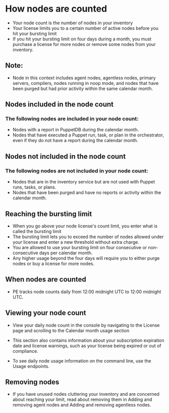 # How nodes are counted
- Your node count is the number of nodes in your inventory
- Your license limits you to a certain number of active nodes before you hit your bursting limit
- If you hit your bursting limit on four days during a month, you must purchase a license for more nodes or remove some nodes from your inventory.

## Note: 
 - Node in this context includes agent nodes, agentless nodes, primary servers, compilers, nodes running in noop mode, and nodes that have been purged but had prior activity within the same calendar month.

## Nodes included in the node count
### The following nodes are included in your node count:
 - Nodes with a report in PuppetDB during the calendar month.
 - Nodes that have executed a Puppet run, task, or plan in the orchestrator, even if they do not have a report during the calendar month.

## Nodes not included in the node count 
### The following nodes are not included in your node count:
 - Nodes that are in the inventory service but are not used with Puppet runs, tasks, or plans.
 - Nodes that have been purged and have no reports or activity within the calendar month.

## Reaching the bursting limit
- When you go above your node license's count limit, you enter what is called the bursting limit
- The bursting limit lets you to exceed the number of nodes allowed under your license and enter a new threshold without extra charge. 
- You are allowed to use your bursting limit on four consecutive or non-consecutive days per calendar month. 
- Any higher usage beyond the four days will require you to either purge nodes or buy a license for more nodes.

## When nodes are counted 
- PE tracks node counts daily from 12:00 midnight UTC to 12:00 midnight UTC.

## Viewing your node count
- View your daily node count in the console by navigating to the License page and scrolling to the Calendar month usage section
- This section also contains information about your subscription expiration date and license warnings, such as your license being expired or out of compliance.

- To see daily node usage information on the command line, use the Usage endpoints.

## Removing nodes
- If you have unused nodes cluttering your inventory and are concerned about reaching your limit, read about removing them in Adding and removing agent nodes and Adding and removing agentless nodes.

